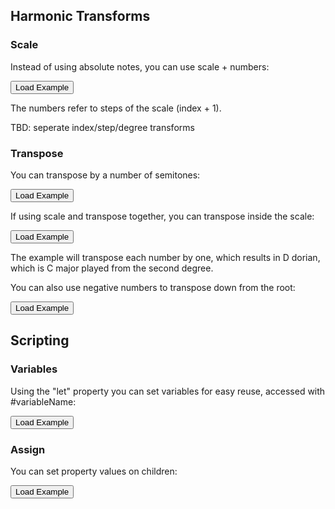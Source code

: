 ## Harmonic Transforms

### Scale

Instead of using absolute notes, you can use scale + numbers:

<button id="example-scale">Load Example</button>

The numbers refer to steps of the scale (index + 1).

TBD: seperate index/step/degree transforms

### Transpose

You can transpose by a number of semitones:

<button id="example-transpose">Load Example</button>

If using scale and transpose together, you can transpose inside the scale:

<button id="example-transposeScale">Load Example</button>

The example will transpose each number by one, which results in D dorian, which is C major played from the second degree.

You can also use negative numbers to transpose down from the root:

<button id="example-scaleFall">Load Example</button>

## Scripting

### Variables

Using the "let" property you can set variables for easy reuse, accessed with #variableName:

<button id="example-bruderjakob">Load Example</button>

### Assign

You can set property values on children:

<button id="example-bebopChords">Load Example</button>
